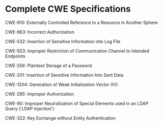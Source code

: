 

# Complete CWE Specifications

CWE-610: Externally Controlled Reference to a Resource in Another Sphere

CWE-863: Incorrect Authorization

CWE-532: Insertion of Sensitive Information into Log File

CWE-923: Improper Restriction of Communication Channel to Intended Endpoints

CWE-256: Plaintext Storage of a Password

CWE-201: Insertion of Sensitive Information Into Sent Data

CWE-1204: Generation of Weak Initialization Vector (IV)

CWE-285: Improper Authorization

CWE-90: Improper Neutralization of Special Elements used in an LDAP Query ('LDAP Injection')

CWE-322: Key Exchange without Entity Authentication